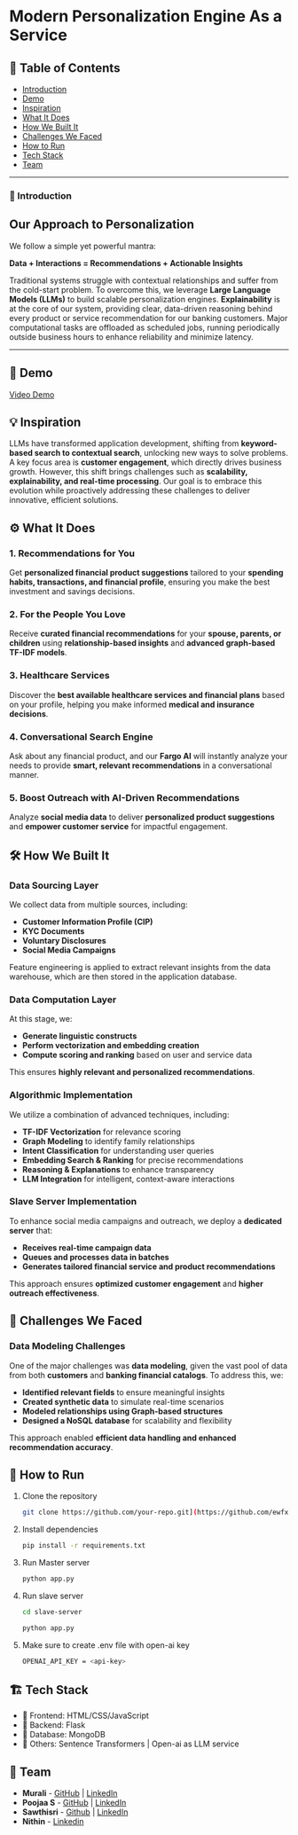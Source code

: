 # Modern Personalization Engine As a Service

## 📌 Table of Contents
- [Introduction](#introduction)
- [Demo](#demo)
- [Inspiration](#inspiration)
- [What It Does](#what-it-does)
- [How We Built It](#how-we-built-it)
- [Challenges We Faced](#challenges-we-faced)
- [How to Run](#how-to-run)
- [Tech Stack](#tech-stack)
- [Team](#team)

---

### 🎯 Introduction
## Our Approach to Personalization  
We follow a simple yet powerful mantra:  

**Data + Interactions = Recommendations + Actionable Insights**  

Traditional systems struggle with contextual relationships and suffer from the cold-start problem. To overcome this, we leverage **Large Language Models (LLMs)** to build scalable personalization engines.
**Explainability** is at the core of our system, providing clear, data-driven reasoning behind every product or service recommendation for our banking customers.
Major computational tasks are offloaded as scheduled jobs, running periodically outside business hours to enhance reliability and minimize latency.  

---
## 🎥 Demo
[Video Demo](https://drive.google.com/file/d/1SHHJPrF3cci9GzqY4Z8p1HhokKAWsVv8/view?usp=sharing)



## 💡 Inspiration
LLMs have transformed application development, shifting from **keyword-based search to contextual search**, unlocking new ways to solve problems. A key focus area is **customer engagement**, which directly drives business growth. However, this shift brings challenges such as **scalability, explainability, and real-time processing**. Our goal is to embrace this evolution while proactively addressing these challenges to deliver innovative, efficient solutions.  


## ⚙️ What It Does
  
### 1. Recommendations for You  
Get **personalized financial product suggestions** tailored to your **spending habits, transactions, and financial profile**, ensuring you make the best investment and savings decisions.  

### 2. For the People You Love  
Receive **curated financial recommendations** for your **spouse, parents, or children** using **relationship-based insights** and **advanced graph-based TF-IDF models**.  

### 3. Healthcare Services  
Discover the **best available healthcare services and financial plans** based on your profile, helping you make informed **medical and insurance decisions**.  

### 4. Conversational Search Engine  
Ask about any financial product, and our **Fargo AI** will instantly analyze your needs to provide **smart, relevant recommendations** in a conversational manner.  

### 5. Boost Outreach with AI-Driven Recommendations  
Analyze **social media data** to deliver **personalized product suggestions** and **empower customer service** for impactful engagement. 

## 🛠️ How We Built It
### Data Sourcing Layer  
We collect data from multiple sources, including:  

- **Customer Information Profile (CIP)**  
- **KYC Documents**  
- **Voluntary Disclosures**  
- **Social Media Campaigns**  

Feature engineering is applied to extract relevant insights from the data warehouse, which are then stored in the application database.  

### Data Computation Layer  
At this stage, we:  

- **Generate linguistic constructs**  
- **Perform vectorization and embedding creation**  
- **Compute scoring and ranking** based on user and service data  

This ensures **highly relevant and personalized recommendations**.  
 
### Algorithmic Implementation  
We utilize a combination of advanced techniques, including:  

- **TF-IDF Vectorization** for relevance scoring  
- **Graph Modeling** to identify family relationships  
- **Intent Classification** for understanding user queries  
- **Embedding Search & Ranking** for precise recommendations  
- **Reasoning & Explanations** to enhance transparency  
- **LLM Integration** for intelligent, context-aware interactions
  
### Slave Server Implementation  
To enhance social media campaigns and outreach, we deploy a **dedicated server** that:  

- **Receives real-time campaign data**  
- **Queues and processes data in batches**  
- **Generates tailored financial service and product recommendations**  

This approach ensures **optimized customer engagement** and **higher outreach effectiveness**.  


## 🚧 Challenges We Faced
### Data Modeling Challenges  
One of the major challenges was **data modeling**, given the vast pool of data from both **customers** and **banking financial catalogs**. To address this, we:  

- **Identified relevant fields** to ensure meaningful insights  
- **Created synthetic data** to simulate real-time scenarios  
- **Modeled relationships using Graph-based structures**  
- **Designed a NoSQL database** for scalability and flexibility  

This approach enabled **efficient data handling and enhanced recommendation accuracy**.  
 

## 🏃 How to Run
1. Clone the repository  
   ```sh
   git clone https://github.com/your-repo.git](https://github.com/ewfx/aidhp-code-sprinters.git
   ```
2. Install dependencies  
   ```sh
   pip install -r requirements.txt
   ```

3. Run Master server
   ```sh
   python app.py
   ```
4. Run slave server
   ```sh
   cd slave-server 
   ```
   ```sh
   python app.py 
   ```

4. Make sure to create .env file with open-ai key
   ```sh
   OPENAI_API_KEY = <api-key>
   ```

## 🏗️ Tech Stack
- 🔹 Frontend: HTML/CSS/JavaScript
- 🔹 Backend: Flask 
- 🔹 Database: MongoDB
- 🔹 Others: Sentence Transformers | Open-ai as LLM service

## 👥 Team
- **Murali** - [GitHub](https://github.com/MuraliB123) | [LinkedIn](https://www.linkedin.com/in/muralib1729)  
- **Poojaa S** - [GitHub](https://github.com/poojaa1908) | [LinkedIn](https://www.linkedin.com/in/poojaa-s)
- **Sawthisri** - [Github](https://github.com/SwathishriJL) | [LinkedIn](https://www.linkedin.com/in/swathishri-jaisankar/)
- **Nithin** - [Linkedin](https://www.linkedin.com/in/nithin-srivatsan-0a885b236?utm_source=share&utm_campaign=share_via&utm_content=profile&utm_medium=ios_app)

